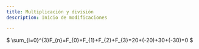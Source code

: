 ```yaml
---
title: Multiplicación y división
description: Inicio de modificaciones

---
```

$ \sum_{i=0}^{3}F_{n}=F_{0}+F_{1}+F_{2}+F_{3}=20+(-20)+30+(-30)=0 $
